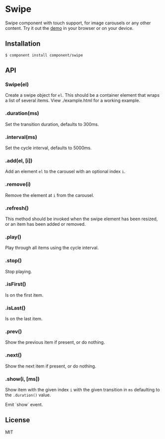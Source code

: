 
# Swipe

  Swipe component with touch support, for image carousels or any other content. Try it out the [demo](http://component.github.com/swipe/) in your browser or on your device.

## Installation

    $ component install component/swipe

## API

### Swipe(el)

  Create a swipe object for `el`. This should be a container element
  that wraps a list of several items. View ./example.html for a
  working example.

### .duration(ms)

  Set the transition duration, defaults to 300ms.

### .interval(ms)

  Set the cycle interval, defaults to 5000ms.

### .add(el, [i])

  Add an element `el` to the carousel with an optional index `i`.

### .remove(i)

  Remove the element at `i` from the carousel.

### .refresh()

  This method should be invoked when the swipe element
  has been resized, or an item has been added or removed.

### .play()

  Play through all items using the cycle interval.

### .stop()

  Stop playing.

### .isFirst()

  Is on the first item.

### .isLast()

  Is on the last item.

### .prev()

  Show the previous item if present, or do nothing.

### .next()

  Show the next item if present, or do nothing.

### .show(i, [ms])

  Show item with the given index `i` with the given
  transition in `ms` defaulting to the `.duration()` value.

  Emit \`show\` event.

## License

  MIT
